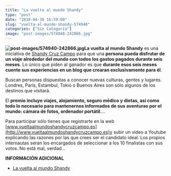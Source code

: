 ```yaml
---
title: "La vuelta al mundo Shandy"
type: "post"
date: "2010-04-30 16:59:00"
slug: "vuelta-al-mundo-shandy-574940"
categories: ["Sin Categoría"]
image: "post-images/574940-242866.jpg"
---
```


**![post-images/574940-242866.jpg](post-images/574940-242866.jpg "post-images/574940-242866.jpg")La vuelta al mundo Shandy** es una iniciativa de [Shandy Cruz Campo](http://www.shandycruzcampo.com) para que una **persona pueda disfrutar de un viaje alrededor del mundo con todos los gastos pagados durante seis meses**. Lo único que piden al ganador es que **durante esos seis meses cuente sus experiencias en un blog que crearan exclusivamente para él**.

Buscan personas dispuestas a conocer nuevas culturas, gentes y lugares. Londres, París, Estambul, Tokio o Buenos Aires son sólo algunos de los destinos que visitará.

El **premio incluye viajes, alojamiento, seguro médico y dietas, así como todo lo necesario para mantenernos informados de sus aventuras por el mundo: cámara de fotos, ordenador portátil**….

Para participar sólo tienes que registrarte en la web [www.vueltaalmundoshandycruzcampo.es](http://www.vueltaalmundoshandycruzcampo.es)y subir un vídeo a Youtube explicando las razones por las que crees ser el candidato ideal. Los propios internautas seran los encargados de seleccionar a los 10 finalistas con sus votos. No está mal, verdad...

**INFORMACIÓN ADICIONAL**

- [La vuelta al mundo Shandy](http://www.vueltaalmundoshandycruzcampo.es)